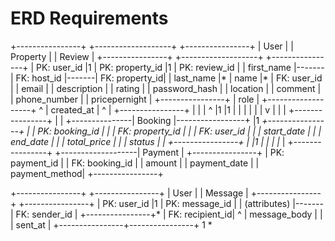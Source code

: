 # ERD Requirements
+----------------+       +-------------------+       +----------------+
|      User      |       |     Property      |       |     Review     |
+----------------+       +-------------------+       +----------------+
| PK: user_id    |1      | PK: property_id   |1      | PK: review_id  |
| first_name     |-------| FK: host_id       |-------| FK: property_id|
| last_name      |*      | name              |*      | FK: user_id    |
| email          |       | description       |       | rating         |
| password_hash  |       | location          |       | comment        |
| phone_number   |       | pricepernight     |       +----------------+
| role           |       +-------------------+               ^
| created_at     |               ^                           |
+----------------+               |                           |
    |   ^                       |1                          |1
    |   |                       |                           |
    |   |                       v                           |
    |   |               +----------------+                  |
    |   +---------------|     Booking     |-----------------+
    |1                 *+----------------+
    |                   | PK: booking_id  |
    |                   | FK: property_id |
    |                   | FK: user_id     |
    |                   | start_date     |
    |                   | end_date       |
    |                   | total_price    |
    |                   | status         |
    |                   +----------------+
    |                           |1
    |                           |
    |                           |*
    |                   +----------------+
    +-------------------|     Payment    |
                        +----------------+
                        | PK: payment_id |
                        | FK: booking_id |
                        | amount        |
                        | payment_date  |
                        | payment_method|
                        +----------------+

+----------------+       +----------------+
|      User      |       |    Message     |
+----------------+       +----------------+
| PK: user_id    |1      | PK: message_id |
| (attributes)   |-------| FK: sender_id  |
+----------------+*      | FK: recipient_id|
        ^                | message_body   |
        |                | sent_at        |
        +----------------+----------------+
                    1    *
